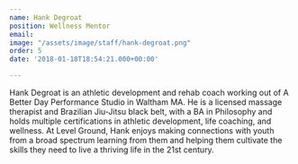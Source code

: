```yaml
---
name: Hank Degroat
position: Wellness Mentor
email: 
image: "/assets/image/staff/hank-degroat.png"
order: 5
date: '2018-01-18T18:54:21.000+00:00'

---
```

Hank Degroat is an athletic development and rehab coach working out of A Better Day Performance Studio in Waltham MA.  He is a licensed massage therapist and Brazilian Jiu-Jitsu black belt, with a BA in Philosophy and holds multiple certifications in athletic development, life coaching, and wellness.
At Level Ground, Hank enjoys making connections with youth from a broad spectrum learning from them and helping them cultivate the skills they need to live a thriving life in the 21st century.